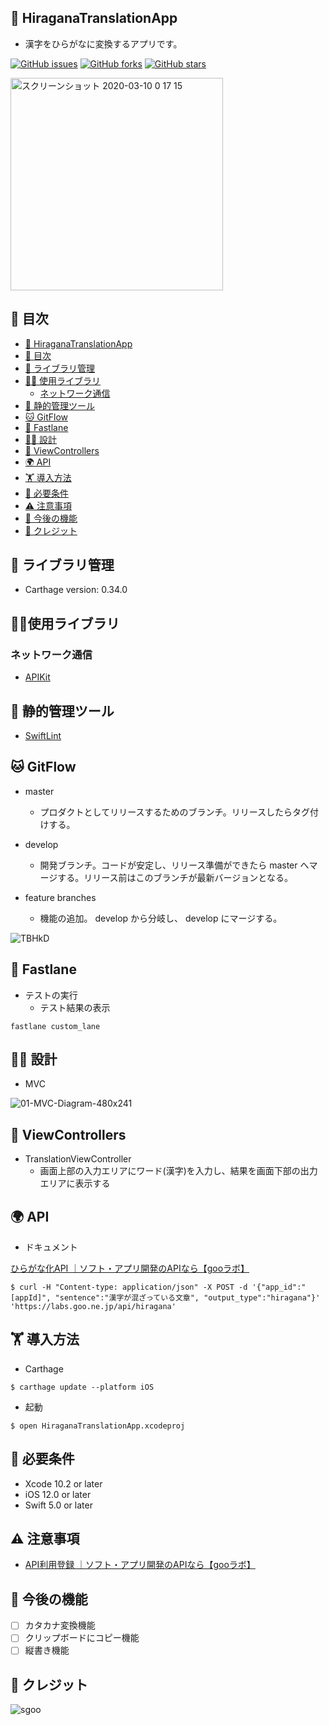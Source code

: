 ## 🚀 HiraganaTranslationApp
- 漢字をひらがなに変換するアプリです。

[![GitHub issues](https://img.shields.io/github/issues/snt-nbzw/HiraganaTranslationApp?color=brightgreen)](https://github.com/snt-nbzw/HiraganaTranslationApp/issues)
[![GitHub forks](https://img.shields.io/github/forks/snt-nbzw/HiraganaTranslationApp)](https://github.com/snt-nbzw/HiraganaTranslationApp/network)
[![GitHub stars](https://img.shields.io/github/stars/snt-nbzw/HiraganaTranslationApp)](https://github.com/snt-nbzw/HiraganaTranslationApp/stargazers)

<img width="340" alt="スクリーンショット 2020-03-10 0 17 15" src="https://user-images.githubusercontent.com/38596913/76273654-bac67580-62c1-11ea-9bfb-af9028f12bd2.png">

## 📝 目次

<!-- TOC -->

- [🚀 HiraganaTranslationApp](#-hiraganatranslationapp)
- [📝 目次](#-目次)
- [📖 ライブラリ管理](#-ライブラリ管理)
- [🧘‍♀️ 使用ライブラリ](#‍使用ライブラリ)
  - [ネットワーク通信](#ネットワーク通信)
- [👮 静的管理ツール](#-静的管理ツール)
- [🐱 GitFlow](#-gitflow)
- [🤖 Fastlane](#-Fastlane)
- [🧑‍💻 設計](#‍-設計)
- [🌈 ViewControllers](#-viewcontrollers)
- [🌍 API](#-api)
- [🏋️ 導入方法](#️-導入方法)
- [🎡 必要条件](#-必要条件)
- [⚠️ 注意事項](#-注意事項)
- [🙌 今後の機能](#-今後の機能)
- [🎉 クレジット](#-クレジット)

<!-- /TOC -->

## 📖 ライブラリ管理
- Carthage version: 0.34.0 

## 🧘‍♀️使用ライブラリ
### ネットワーク通信
- [APIKit](https://github.com/ishkawa/APIKit)

## 👮 静的管理ツール
- [SwiftLint](https://github.com/realm/SwiftLint)

## 🐱 GitFlow
- master
  - プロダクトとしてリリースするためのブランチ。リリースしたらタグ付けする。

- develop
  - 開発ブランチ。コードが安定し、リリース準備ができたら master へマージする。リリース前はこのブランチが最新バージョンとなる。

- feature branches
  - 機能の追加。 develop から分岐し、 develop にマージする。

![TBHkD](https://user-images.githubusercontent.com/38596913/75508280-eaa28d00-5a26-11ea-9d78-04a7a143ff06.png)

## 🤖 Fastlane
- テストの実行
  - テスト結果の表示
```
fastlane custom_lane
```

## 🧑‍💻 設計
- MVC

![01-MVC-Diagram-480x241](https://user-images.githubusercontent.com/38596913/75508274-e5ddd900-5a26-11ea-9228-23578f45b09c.png)

## 🌈 ViewControllers
- TranslationViewController
  - 画面上部の入力エリアにワード(漢字)を入力し、結果を画面下部の出力エリアに表示する
  
## 🌍 API
- ドキュメント

[ひらがな化API ｜ソフト・アプリ開発のAPIなら【gooラボ】](https://labs.goo.ne.jp/api/jp/hiragana-translation/)
``` 
$ curl -H "Content-type: application/json" -X POST -d '{"app_id":"[appId]", "sentence":"漢字が混ざっている文章", "output_type":"hiragana"}' 'https://labs.goo.ne.jp/api/hiragana'
```

## 🏋️ 導入方法
- Carthage
```
$ carthage update --platform iOS
```
- 起動
```
$ open HiraganaTranslationApp.xcodeproj
```


## 🎡 必要条件
- Xcode 10.2 or later
- iOS 12.0 or later
- Swift 5.0 or later

## ⚠️ 注意事項
- [API利用登録 ｜ソフト・アプリ開発のAPIなら【gooラボ】](https://labs.goo.ne.jp/jp/apiregister/)

## 🙌 今後の機能
- [ ] カタカナ変換機能
- [ ] クリップボードにコピー機能
- [ ] 縦書き機能

## 🎉 クレジット

![sgoo](https://user-images.githubusercontent.com/38596913/76199018-6aec9d80-6232-11ea-978d-3a73b8d7f332.png)

